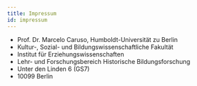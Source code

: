 ```yaml
---
title: Impressum
id: impressum
---
```


- Prof. Dr. Marcelo Caruso, Humboldt-Universität zu Berlin 
- Kultur-, Sozial- und Bildungswissenschaftliche Fakultät
- Institut für Erziehungswissenschaften
- Lehr- und Forschungsbereich Historische Bildungsforschung
- Unter den Linden 6 (GS7)
- 10099 Berlin

